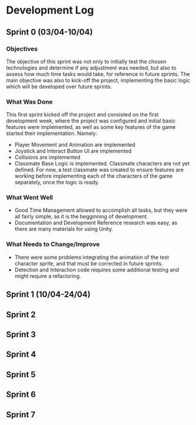 # Development Log
## Sprint 0 (03/04-10/04)
### Objectives
The objective of this sprint was not only to initially test the chosen technologies and determine if any adjustment was needed, but also to assess how much time tasks would take, for reference in future sprints. The main objective was also to kick-off the project, implementing the basic logic which will be developed over future sprints.
### What Was Done
This first sprint kicked off the project and consisted on the first development week, where the project was configured and initial basic features were implemented, as well as some key features of the game started their implementation. Namely:
- Player Movement and Animation are implemented
- Joystick and Interact Button UI are implemented
- Collisions are implemented
- Classmate Base Logic is implemented. Classmate characters are not yet defined. For now, a test classmate was created to ensure features are working before implementing each of the characters of the game separately, once the logic is ready.
### What Went Well
- Good Time Management allowed to accomplish all tasks, but they were all fairly simple, as it is the begginning of development.
- Documentation and Development Reference research was easy, as there are many materials for using Unity.
### What Needs to Change/Improve
- There were some problems integrating the animation of the test character sprite, and that must be corrected in future sprints.
- Detection and Interaction code requires some additional testing and might require a refactoring.

## Sprint 1 (10/04-24/04)
## Sprint 2
## Sprint 3
## Sprint 4
## Sprint 5
## Sprint 6
## Sprint 7